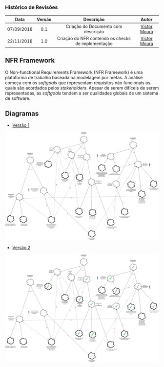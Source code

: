[Victor Moura]: https://github.com/victorcmoura

### Histórico de Revisões

| Data       | Versão | Descrição            |         Autor             |
|:----------:|:------:|:--------------------:|:-------------------------:|
| 07/09/2018 | 0.1 | Criação do Documento com descrição  | [Victor Moura] |
| 22/11/2018 | 1.0 | Criação do NFR contendo os checks de implementação  | [Victor Moura] |

## NFR Framework

O Non-functional Requirements Framework (NFR Framework) é uma plataforma de trabalho baseada na modelagem por metas. A análise começa com os _softgoals_ que representam requisitos não funcionais os quais são acordados pelos _stakeholders_. Apesar de serem difíceis de serem representadas, as _softgoals_ tendem a ser qualidades globais de um sistema de software.

## Diagramas

* [Versão 1](https://github.com/Desenho2018-2-GitPub/docs/blob/master/docs/images/NFRGitPubv1.png)

![](https://github.com/Desenho2018-2-GitPub/docs/blob/master/docs/images/NFRGitPubv1.png?raw=true)

* [Versão 2](https://github.com/Desenho2018-2-GitPub/docs/blob/master/docs/images/NFRGitPubv2.png)

![](https://github.com/Desenho2018-2-GitPub/docs/blob/master/docs/images/NFRGitPubv2.png?raw=true)
